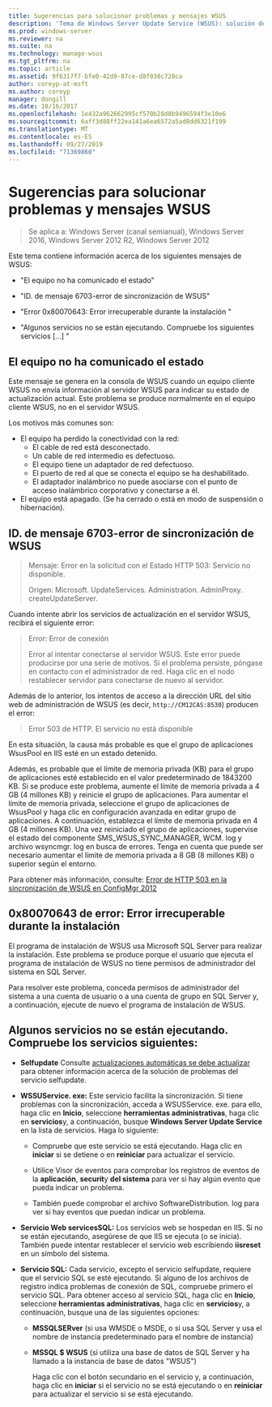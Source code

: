 ```yaml
---
title: Sugerencias para solucionar problemas y mensajes WSUS
description: 'Tema de Windows Server Update Service (WSUS): solución de problemas con mensajes de WSUS'
ms.prod: windows-server
ms.reviewer: na
ms.suite: na
ms.technology: manage-wsus
ms.tgt_pltfrm: na
ms.topic: article
ms.assetid: 9f6317f7-bfe0-42d9-87ce-d8f038c728ca
author: coreyp-at-msft
ms.author: coreyp
manager: dongill
ms.date: 10/16/2017
ms.openlocfilehash: 1e432a962662995cf570b28d0b9496594f3e10e6
ms.sourcegitcommit: 6aff3d88ff22ea141a6ea6572a5ad8dd6321f199
ms.translationtype: MT
ms.contentlocale: es-ES
ms.lasthandoff: 09/27/2019
ms.locfileid: "71369860"
---
```

# <a name="wsus-messages-and-troubleshooting-tips"></a>Sugerencias para solucionar problemas y mensajes WSUS

>Se aplica a: Windows Server (canal semianual), Windows Server 2016, Windows Server 2012 R2, Windows Server 2012

Este tema contiene información acerca de los siguientes mensajes de WSUS:

-   "El equipo no ha comunicado el estado"

-   "ID. de mensaje 6703-error de sincronización de WSUS"

-   "Error 0x80070643: Error irrecuperable durante la instalación "

-   "Algunos servicios no se están ejecutando. Compruebe los siguientes servicios [...] "

## <a name="computer-has-not-reported-status"></a>El equipo no ha comunicado el estado
Este mensaje se genera en la consola de WSUS cuando un equipo cliente WSUS no envía información al servidor WSUS para indicar su estado de actualización actual. Este problema se produce normalmente en el equipo cliente WSUS, no en el servidor WSUS.

Los motivos más comunes son:

-   El equipo ha perdido la conectividad con la red:
    -   El cable de red está desconectado.
    -   Un cable de red intermedio es defectuoso.
    -   El equipo tiene un adaptador de red defectuoso.
    -   El puerto de red al que se conecta el equipo se ha deshabilitado.
    -   El adaptador inalámbrico no puede asociarse con el punto de acceso inalámbrico corporativo y conectarse a él.
-   El equipo está apagado. (Se ha cerrado o está en modo de suspensión o hibernación).

## <a name="message-id-6703---wsus-synchronization-failed"></a>ID. de mensaje 6703-error de sincronización de WSUS
> Mensaje: Error en la solicitud con el Estado HTTP 503: Servicio no disponible.
> 
> Origen: Microsoft. UpdateServices. Administration. AdminProxy. createUpdateServer.

Cuando intente abrir los servicios de actualización en el servidor WSUS, recibirá el siguiente error:

> Error: Error de conexión
> 
> Error al intentar conectarse al servidor WSUS. Este error puede producirse por una serie de motivos. Si el problema persiste, póngase en contacto con el administrador de red. Haga clic en el nodo restablecer servidor para conectarse de nuevo al servidor.

Además de lo anterior, los intentos de acceso a la dirección URL del sitio web de administración de WSUS (es decir, `http://CM12CAS:8530`) producen el error:

> Error 503 de HTTP. El servicio no está disponible

En esta situación, la causa más probable es que el grupo de aplicaciones WsusPool en IIS esté en un estado detenido.

Además, es probable que el límite de memoria privada (KB) para el grupo de aplicaciones esté establecido en el valor predeterminado de 1843200 KB. Si se produce este problema, aumente el límite de memoria privada a 4 GB (4 millones KB) y reinicie el grupo de aplicaciones. Para aumentar el límite de memoria privada, seleccione el grupo de aplicaciones de WsusPool y haga clic en configuración avanzada en editar grupo de aplicaciones. A continuación, establezca el límite de memoria privada en 4 GB (4 millones KB). Una vez reiniciado el grupo de aplicaciones, supervise el estado del componente SMS_WSUS_SYNC_MANAGER, WCM. log y archivo wsyncmgr. log en busca de errores. Tenga en cuenta que puede ser necesario aumentar el límite de memoria privada a 8 GB (8 millones KB) o superior según el entorno.

Para obtener más información, consulte: [Error de HTTP 503 en la sincronización de WSUS en ConfigMgr 2012](http://blogs.technet.com/b/sus/archive/2015/03/23/configmgr-2012-support-tip-wsus-sync-fails-with-http-503-errors.aspx)

## <a name="error-0x80070643-fatal-error-during-installation"></a>0x80070643 de error: Error irrecuperable durante la instalación
El programa de instalación de WSUS usa Microsoft SQL Server para realizar la instalación. Este problema se produce porque el usuario que ejecuta el programa de instalación de WSUS no tiene permisos de administrador del sistema en SQL Server.

Para resolver este problema, conceda permisos de administrador del sistema a una cuenta de usuario o a una cuenta de grupo en SQL Server y, a continuación, ejecute de nuevo el programa de instalación de WSUS.

## <a name="some-services-are-not-running-check-the-following-services"></a>Algunos servicios no se están ejecutando. Compruebe los servicios siguientes:

- **Selfupdate** Consulte [actualizaciones automáticas se debe actualizar](https://technet.microsoft.com/library/cc708554(v=ws.10).aspx) para obtener información acerca de la solución de problemas del servicio selfupdate.

- **WSSUService. exe:** Este servicio facilita la sincronización. Si tiene problemas con la sincronización, acceda a WSUSService. exe. para ello, haga clic en **Inicio**, seleccione **herramientas administrativas**, haga clic en **servicios**y, a continuación, busque **Windows Server Update Service** en la lista de servicios. Haga lo siguiente:
    
    -   Compruebe que este servicio se está ejecutando. Haga clic en **iniciar** si se detiene o en **reiniciar** para actualizar el servicio.
    
    -   Utilice Visor de eventos para comprobar los registros de eventos de la **aplicación**, **securit**y **del sistema** para ver si hay algún evento que pueda indicar un problema.
    
    -   También puede comprobar el archivo SoftwareDistribution. log para ver si hay eventos que puedan indicar un problema.

- **Servicio Web servicesSQL:** Los servicios web se hospedan en IIS. Si no se están ejecutando, asegúrese de que IIS se ejecuta (o se inicia). También puede intentar restablecer el servicio web escribiendo **iisreset** en un símbolo del sistema.

- **Servicio SQL:** Cada servicio, excepto el servicio selfupdate, requiere que el servicio SQL se esté ejecutando. Si alguno de los archivos de registro indica problemas de conexión de SQL, compruebe primero el servicio SQL. Para obtener acceso al servicio SQL, haga clic en **Inicio**, seleccione **herramientas administrativas**, haga clic en **servicios**y, a continuación, busque una de las siguientes opciones:
    
  - **MSSQLSERver** (si usa WMSDE o MSDE, o si usa SQL Server y usa el nombre de instancia predeterminado para el nombre de instancia)
    
  - **MSSQL $ WSUS** (si utiliza una base de datos de SQL Server y ha llamado a la instancia de base de datos "WSUS")
    
    Haga clic con el botón secundario en el servicio y, a continuación, haga clic en **iniciar** si el servicio no se está ejecutando o en **reiniciar** para actualizar el servicio si se está ejecutando.
